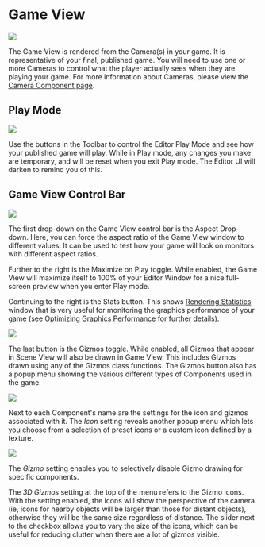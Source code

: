 Game View
=========



![](http://docwiki.hq.unity3d.com/uploads/Main/GameView40.png)  

The <span class=keyword>Game View</span> is rendered from the Camera(s) in your game. It is representative of your final, published game. You will need to use one or more <span class=keyword>Cameras</span> to control what the player actually sees when they are playing your game. For more information about Cameras, please view the [Camera Component page](class-camera.html).


Play Mode
---------


![](http://docwiki.hq.unity3d.com/uploads/Main/Editor-PlayButtons.png)  

Use the buttons in the Toolbar to control the Editor <span class=keyword>Play Mode</span> and see how your published game will play. While in Play mode, any changes you make are temporary, and will be reset when you exit Play mode. The Editor UI will darken to remind you of this.


Game View Control Bar
---------------------


![](http://docwiki.hq.unity3d.com/uploads/Main/GameViewControlBar40.png)  

The first drop-down on the Game View control bar is the <span class=keyword>Aspect Drop-down</span>. Here, you can force the aspect ratio of the Game View window to different values. It can be used to test how your game will look on monitors with different aspect ratios.

Further to the right is the <span class=menu>Maximize on Play</span> toggle.  While enabled, the Game View will maximize itself to 100% of your Editor Window for a nice full-screen preview when you enter Play mode.

Continuing to the right is the <span class=menu>Stats</span> button. This shows [Rendering Statistics](renderingstatistics.html) window that is very useful for monitoring the graphics performance of your game (see [Optimizing Graphics Performance](optimizinggraphicsperformance.html) for further details).

![](http://docwiki.hq.unity3d.com/uploads/Main/GameViewStats40.png)  

The last button is the <span class=menu>Gizmos</span> toggle. While enabled, all Gizmos that appear in Scene View will also be drawn in Game View. This includes Gizmos drawn using any of the <span class=component>Gizmos</span> class functions. The Gizmos button also has a popup menu showing the various different types of Components used in the game.

![](http://docwiki.hq.unity3d.com/uploads/Main/GameViewGizmoMenu40.png)  

Next to each Component's name are the settings for the icon and gizmos associated with it. The _Icon_ setting reveals another popup menu which lets you choose from a selection of preset icons or a custom icon defined by a texture.

![](http://docwiki.hq.unity3d.com/uploads/Main/GizmoIconPopup40.png)  

The _Gizmo_ setting enables you to selectively disable Gizmo drawing for specific components.

The _3D Gizmos_ setting at the top of the menu refers to the Gizmo icons. With the setting enabled, the icons will show the perspective of the camera (ie, icons for nearby objects will be larger than those for distant objects), otherwise they will be the same size regardless of distance. The slider next to the checkbox allows you to vary the size of the icons, which can be useful for reducing clutter when there are a lot of gizmos visible.
